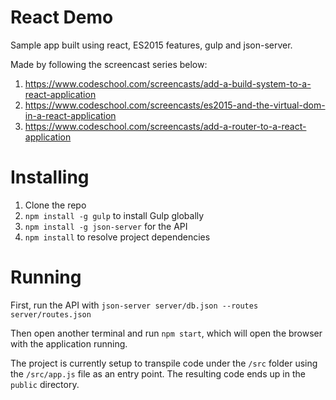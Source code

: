 # React Demo

Sample app built using react, ES2015 features, gulp and json-server.

Made by following the screencast series below:
1. https://www.codeschool.com/screencasts/add-a-build-system-to-a-react-application
2. https://www.codeschool.com/screencasts/es2015-and-the-virtual-dom-in-a-react-application
3. https://www.codeschool.com/screencasts/add-a-router-to-a-react-application

# Installing

1. Clone the repo
2. `npm install -g gulp` to install Gulp globally
3. `npm install -g json-server` for the API
4. `npm install` to resolve project dependencies

# Running

First, run the API with `json-server server/db.json --routes server/routes.json`

Then open another terminal and run `npm start`, which will open the browser with the application running.

The project is currently setup to transpile code under the `/src` folder using the `/src/app.js` file as an entry point. The resulting code ends up in the `public` directory.
